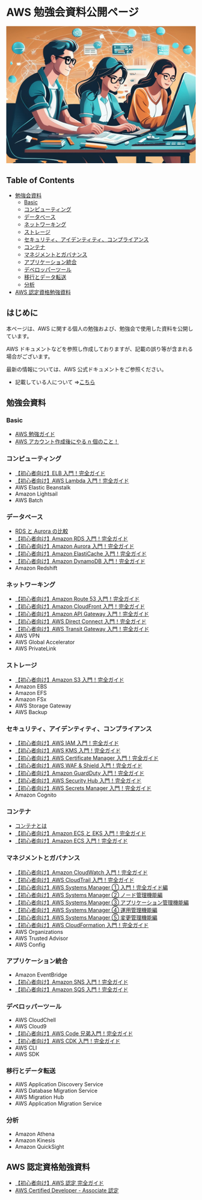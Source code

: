 # AWS 勉強会資料公開ページ<!-- omit in toc -->

![banner](../banner2.png)

## Table of Contents<!-- omit in toc -->

- [勉強会資料](#勉強会資料)
  - [Basic](#basic)
  - [コンピューティング](#コンピューティング)
  - [データベース](#データベース)
  - [ネットワーキング](#ネットワーキング)
  - [ストレージ](#ストレージ)
  - [セキュリティ、アイデンティティ、コンプライアンス](#セキュリティアイデンティティコンプライアンス)
  - [コンテナ](#コンテナ)
  - [マネジメントとガバナンス](#マネジメントとガバナンス)
  - [アプリケーション統合](#アプリケーション統合)
  - [デベロッパーツール](#デベロッパーツール)
  - [移行とデータ転送](#移行とデータ転送)
  - [分析](#分析)
- [AWS 認定資格勉強資料](#aws-認定資格勉強資料)

## はじめに<!-- omit in toc -->

本ページは、AWS に関する個人の勉強および、勉強会で使用した資料を公開しています。

AWS ドキュメントなどを参照し作成しておりますが、記載の誤り等が含まれる場合がございます。

最新の情報については、AWS 公式ドキュメントをご参照ください。

- 記載している人について ⇒[こちら](https://ishiharatma.github.io/resume/)

## 勉強会資料

### Basic

- <a href="./aws-study-guide/index.html" target="_blank">AWS 勉強ガイド</a>
- <a href="./aws-account-Initial-setting/index.html" target="_blank">AWS アカウント作成後にやる n 個のこと！</a>

### コンピューティング

- <a href="./elb-overview/index.html" target="_blank">【初心者向け】ELB 入門！完全ガイド</a>
- <a href="./lambda-overview/index.html" target="_blank">【初心者向け】AWS Lambda 入門！完全ガイド</a>
- AWS Elastic Beanstalk
- Amazon Lightsail
- AWS Batch

### データベース

- <a href="./rds-aurora-overview/index.html" target="_blank">RDS と Aurora の比較</a>
- <a href="./rds-overview/index.html" target="_blank">【初心者向け】Amazon RDS 入門！完全ガイド</a>
- <a href="./aurora-overview/index.html" target="_blank">【初心者向け】Amazon Aurora 入門！完全ガイド</a>
- <a href="./elasticache-overview/index.html" target="_blank">【初心者向け】Amazon ElastiCache 入門！完全ガイド</a>
- <a href="./dynamodb-overview/index.html" target="_blank">【初心者向け】Amazon DynamoDB 入門！完全ガイド</a>
- Amazon Redshift

### ネットワーキング

- <a href="./route53-overview/index.html" target="_blank">【初心者向け】Amazon Route 53 入門！完全ガイド</a>
- <a href="./cloudfront-overview/index.html" target="_blank">【初心者向け】Amazon CloudFront 入門！完全ガイド</a>
- <a href="./apigw-overview/index.html" target="_blank">【初心者向け】Amazon API Gateway 入門！完全ガイド</a>
- <a href="./directconnect-overview/index.html" target="_blank">【初心者向け】AWS Direct Connect 入門！完全ガイド</a>
- <a href="./transitgw-overview/index.html" target="_blank">【初心者向け】AWS Transit Gateway 入門！完全ガイド</a>
- AWS VPN
- AWS Global Accelerator
- AWS PrivateLink

### ストレージ

- <a href="./s3-overview/index.html" target="_blank">【初心者向け】Amazon S3 入門！完全ガイド</a>
- Amazon EBS
- Amazon EFS
- Amazon FSx
- AWS Storage Gateway
- AWS Backup

### セキュリティ、アイデンティティ、コンプライアンス

- <a href="./iam-overview/index.html" target="_blank">【初心者向け】AWS IAM 入門！完全ガイド</a>
- <a href="./kms-overview/index.html" target="_blank">【初心者向け】AWS KMS 入門！完全ガイド</a>
- <a href="./acm-overview/index.html" target="_blank">【初心者向け】AWS Certificate Manager 入門！完全ガイド</a>
- <a href="./waf-and-shield-overview/index.html" target="_blank">【初心者向け】AWS WAF & Shield 入門！完全ガイド</a>
- <a href="./guardduty-overview/index.html" target="_blank">【初心者向け】Amazon GuardDuty 入門！完全ガイド</a>
- <a href="./securityhub-overview/index.html" target="_blank">【初心者向け】AWS Security Hub 入門！完全ガイド</a>
- <a href="./secretsmanager-overview/index.html" target="_blank">【初心者向け】AWS Secrets Manager 入門！完全ガイド</a>
- Amazon Cognito

### コンテナ

- <a href="./container-overview/index.html" target="_blank">コンテナとは</a>
- <a href="./ecs-vs-eks/index.html" target="_blank">【初心者向け】Amazon ECS と EKS 入門！完全ガイド</a>
- <a href="./ecs-overview/index.html" target="_blank">【初心者向け】Amazon ECS 入門！完全ガイド</a>

### マネジメントとガバナンス

- <a href="./cloudwatch-overview/index.html" target="_blank">【初心者向け】Amazon CloudWatch 入門！完全ガイド</a>
- <a href="./cloudtrail-overview/index.html" target="_blank">【初心者向け】AWS CloudTrail 入門！完全ガイド</a>
- <a href="./ssm-overview/index.html" target="_blank">【初心者向け】AWS Systems Manager ① 入門！完全ガイド編</a>
- <a href="./ssm-nodes-overview/index.html" target="_blank">【初心者向け】AWS Systems Manager ② ノード管理機能編</a>
- <a href="./ssm-apps-overview/index.html" target="_blank">【初心者向け】AWS Systems Manager ③ アプリケーション管理機能編</a>
- <a href="./ssm-ops-overview/index.html" target="_blank">【初心者向け】AWS Systems Manager ④ 運用管理機能編</a>
- <a href="./ssm-changes-overview/index.html" target="_blank">【初心者向け】AWS Systems Manager ⑤ 変更管理機能編</a>
- <a href="./cfn-overview/index.html" target="_blank">【初心者向け】AWS CloudFormation 入門！完全ガイド</a>
- AWS Organizations
- AWS Trusted Advisor
- AWS Config

### アプリケーション統合

- Amazon EventBridge
- <a href="./sns-overview/index.html" target="_blank">【初心者向け】Amazon SNS 入門！完全ガイド</a>
- <a href="./sqs-overview/index.html" target="_blank">【初心者向け】Amazon SQS 入門！完全ガイド</a>

### デベロッパーツール

- AWS CloudChell
- AWS Cloud9
- <a href="./codexx-overview/index.html" target="_blank">【初心者向け】AWS Code 兄弟入門！完全ガイド</a>
- <a href="./cdk-overview/index.html" target="_blank">【初心者向け】AWS CDK 入門！完全ガイド</a>
- AWS CLI
- AWS SDK

### 移行とデータ転送

- AWS Application Discovery Service
- AWS Database Migration Service
- AWS Migration Hub
- AWS Application Migration Service

### 分析

- Amazon Athena
- Amazon Kinesis
- Amazon QuickSight

## AWS 認定資格勉強資料

- <a href="./aws-certification/index.html" target="_blank">【初心者向け】AWS 認定 完全ガイド</a>
- <a href="./aws-certified-dva-keyword/index.html" target="_blank">AWS Certified Developer - Associate 認定</a>
